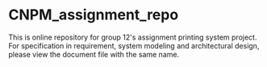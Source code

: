 # CNPM_assignment_repo
This is online repository for group 12's assignment printing system project.
For specification in requirement, system modeling and architectural design, please view the document file with the same name.
